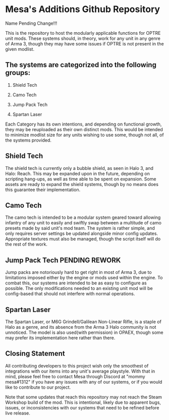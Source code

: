 <h1> Mesa's Additions Github Repository </h1>

Name Pending Change!!!


This is the repository to host the modularly applicable functions for OPTRE unit mods. These systems should, in theory, work for any unit in any genre of Arma 3, though they may have some issues if OPTRE is not present in the given modlist.

<h2> The systems are categorized into the following groups: </h2>

1. Shield Tech

2. Camo Tech

3. Jump Pack Tech

4. Spartan Laser

Each Category has its own intentions, and depending on functional growth, they may be reuploaded as their own distinct mods. This would be intended to minimize modlist size for any units wishing to use some, though not all, of the systems provided.

<h2> Shield Tech </h2>

The shield tech is currently only a bubble shield, as seen in Halo 3, and Halo: Reach. This may be expanded upon in the future, depending on scripting hang-ups, as well as time able to be spent on expansion. Some assets are ready to expand the shield systems, though by no means does this guarantee their implementation.

<h2> Camo Tech </h2>

The camo tech is intended to be a modular system geared toward allowing infantry of any unit to easily and swiftly swap between a multitude of camo presets made by said unit's mod team. The system is rather simple, and only requires server settings be updated alongside minor config updates. Appropriate textures must also be managed, though the script itself will do the rest of the work.

<h2> Jump Pack Tech PENDING REWORK </h2>

Jump packs are notoriously hard to get right in most of Arma 3, due to limitations imposed either by the engine or mods used within the engine. To combat this, our systems are intended to be as easy to configure as possible. The only modifications needed to an existing unit mod will be config-based that should not interfere with normal operations.

<h2> Spartan Laser </h2>

The Spartan Laser, or M6G Grindell/Galilean Non-Linear Rifle, is a staple of Halo as a genre, and its absence from the Arma 3 Halo community is not unnoticed. The model is also used(with permission) in OPAEX, though some may prefer its implementation here rather than there.

<h2> Closing Statement </h2>

All contributing developers to this project wish only the smoothest of integrations with our items into any unit's average playstyle. With that in mind, please feel free to contact Mesa through Discord at "mommy mesa#1312" if you have any issues with any of our systems, or if you would like to contribute to our project.

Note that some updates that reach this repository may not reach the Steam Workshop build of the mod. This is intentional, likely due to apparent bugs, issues, or inconsistencies with our systems that need to be refined before live release.
